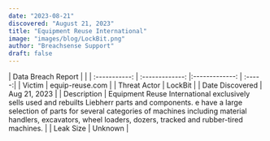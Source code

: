```yaml
---
date: "2023-08-21"
discovered: "August 21, 2023"
title: "Equipment Reuse International"
image: "images/blog/LockBit.png"
author: "Breachsense Support"
draft: false
---
```


| Data Breach Report           |              | 
| :-----------: | :-------------:     |:-------------:    | :-----:|
| Victim      | equip-reuse.com      | 
| Threat Actor      |  LockBit     | 
| Date Discovered      | Aug 21, 2023      | 
| Description      | Equipment Reuse International exclusively sells used and rebuilts Liebherr parts and components. e have a large selection of parts for several categories of machines including material handlers, excavators, wheel loaders, dozers, tracked and rubber-tired machines.      | 
| Leak Size      | Unknown      | 

